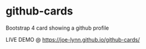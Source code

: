 # github-cards
Bootstrap 4 card showing a github profile

LIVE DEMO @ https://joe-lynn.github.io/github-cards/
